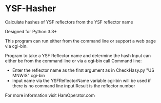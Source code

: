 # YSF-Hasher
Calculate hashes of YSF reflectors from the YSF reflector name

Designed for Python 3.3+

This program can run either from the command line or support a web page via cgi-bin.

Program to take a YSF Reflector name and determine the hash
Input can either be from the command line or via a cgi-bin call
Command line:
 - Enter the reflector name as the first argument as in CheckHasy.py "US MNWIS"
cgi-bin
 - Input name via the YSFReflectorName variable
cgi-bin will be used if there is no command line input
Result is the reflector number

For more information visit HamOperator.com
